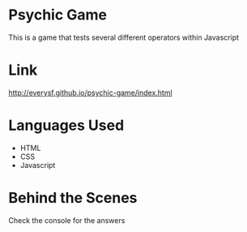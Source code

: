 # Psychic Game

This is a game that tests several different operators within Javascript

# Link

http://everysf.github.io/psychic-game/index.html

# Languages Used

- HTML
- CSS
- Javascript

# Behind the Scenes

Check the console for the answers
